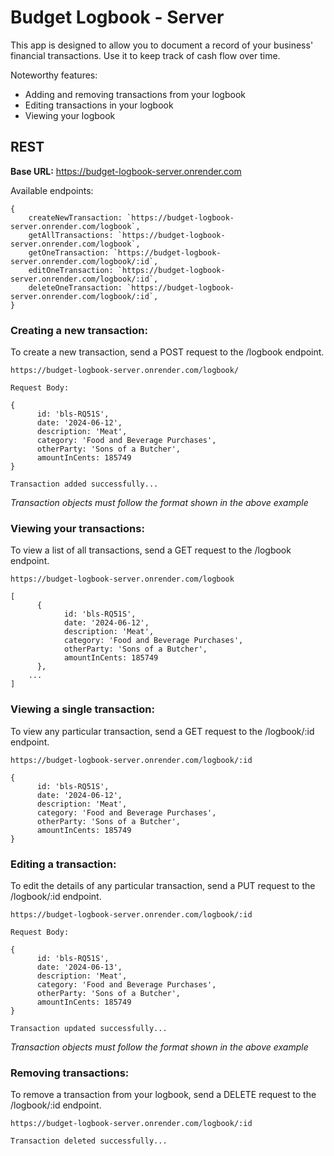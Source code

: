 # Budget Logbook - Server

This app is designed to allow you to document a record of your business' financial transactions. Use it to keep track of cash flow over time.

Noteworthy features:

- Adding and removing transactions from your logbook
- Editing transactions in your logbook
- Viewing your logbook

## REST
**Base URL:** https://budget-logbook-server.onrender.com

Available endpoints:
```
{
    createNewTransaction: `https://budget-logbook-server.onrender.com/logbook`,
    getAllTransactions: `https://budget-logbook-server.onrender.com/logbook`,
    getOneTransaction: `https://budget-logbook-server.onrender.com/logbook/:id`,
    editOneTransaction: `https://budget-logbook-server.onrender.com/logbook/:id`,
    deleteOneTransaction: `https://budget-logbook-server.onrender.com/logbook/:id`,
}
```

### Creating a new transaction:
To create a new transaction, send a POST request to the /logbook endpoint.
```
https://budget-logbook-server.onrender.com/logbook/
```
```
Request Body:

{
      id: 'bls-RQ51S',
      date: '2024-06-12',
      description: 'Meat',
      category: 'Food and Beverage Purchases',
      otherParty: 'Sons of a Butcher',
      amountInCents: 185749
}
```
```
Transaction added successfully...
```
*Transaction objects must follow the format shown in the above example*

### Viewing your transactions:
To view a list of all transactions, send a GET request to the /logbook endpoint.
```
https://budget-logbook-server.onrender.com/logbook
```
```
[
      {
            id: 'bls-RQ51S',
            date: '2024-06-12',
            description: 'Meat',
            category: 'Food and Beverage Purchases',
            otherParty: 'Sons of a Butcher',
            amountInCents: 185749
      },
    ...
]
```

### Viewing a single transaction:
To view any particular transaction, send a GET request to the /logbook/:id endpoint.
```
https://budget-logbook-server.onrender.com/logbook/:id
```
```
{
      id: 'bls-RQ51S',
      date: '2024-06-12',
      description: 'Meat',
      category: 'Food and Beverage Purchases',
      otherParty: 'Sons of a Butcher',
      amountInCents: 185749
}
```

### Editing a transaction:
To edit the details of any particular transaction, send a PUT request to the /logbook/:id endpoint.
```
https://budget-logbook-server.onrender.com/logbook/:id
```
```
Request Body:

{
      id: 'bls-RQ51S',
      date: '2024-06-13',
      description: 'Meat',
      category: 'Food and Beverage Purchases',
      otherParty: 'Sons of a Butcher',
      amountInCents: 185749
}
```
```
Transaction updated successfully...
```
*Transaction objects must follow the format shown in the above example*

### Removing transactions:
To remove a transaction from your logbook, send a DELETE request to the /logbook/:id endpoint.
```
https://budget-logbook-server.onrender.com/logbook/:id
```
```
Transaction deleted successfully...
```
